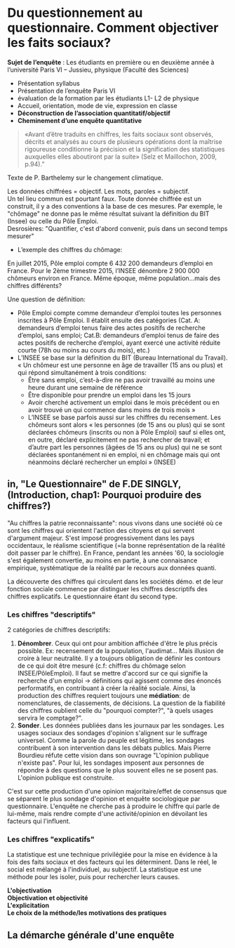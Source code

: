 # Du questionnement au questionnaire. Comment objectiver les faits sociaux?

**Sujet de l’enquête** : Les étudiants en première ou en deuxième année à l’université Paris VI – Jussieu, physique \(Faculté des Sciences\)

* Présentation syllabus
* Présentation de l’enquête Paris VI
* évaluation de la formation par les étudiants L1- L2 de physique
* Accueil, orientation, mode de vie, expression en classe
* **Déconstruction de l’association quantitatif/objectif**
* **Cheminement d’une enquête quantitative**

> «Avant d’être traduits en chiffres, les faits sociaux sont observés, décrits et analysés au cours de plusieurs opérations dont la maîtrise rigoureuse conditionne la précision et la signification des statistiques auxquelles elles aboutiront par la suite» \(Selz et Maillochon, 2009, p.94\).”

Texte de P. Barthelemy sur le changement climatique.

Les données chiffrées = objectif. Les mots, paroles = subjectif.  
Un tel lieu commun est pourtant faux. Toute donnée chiffrée est un construit, il y a des conventions à la base de ces mesures. Par exemple, le "chômage" ne donne pas le même résultat suivant la définition du BIT \(Insee\) ou celle du Pôle Emploi.  
Desrosières: "Quantifier, c'est d'abord convenir, puis dans un second temps mesurer"

* L’exemple des chiffres du chômage:

En juillet 2015, Pôle emploi compte 6 432 200 demandeurs d’emploi en France. Pour le 2ème trimestre 2015, l’INSEE dénombre 2 900 000 chômeurs environ en France. Même époque, même population...mais des chiffres différents?

Une question de définition:

* Pôle Emploi compte comme demandeur d’emploi toutes les personnes inscrites à Pôle Emploi. Il établit ensuite des catégories \(Cat. A: demandeurs d’emploi tenus faire des actes positifs de recherche d’emploi, sans emploi; Cat.B: demandeurs d’emploi tenus de faire des actes positifs de recherche d’emploi, ayant exercé une activité réduite courte \(78h ou moins au cours du mois\), etc.\)
* L’INSEE se base sur la définition du BIT \(Bureau International du Travail\). « Un chômeur est une personne en âge de travailler \(15 ans ou plus\) et qui répond simultanément à trois conditions:  
  * Être sans emploi, c’est-à-dire ne pas avoir travaillé au moins une heure durant une semaine de référence
  * Être disponible pour prendre un emploi dans les 15 jours
  * Avoir cherché activement un emploi dans le mois précédent ou en avoir trouvé un qui commence dans moins de trois mois »
  * L’INSEE se base parfois aussi sur les chiffres du recensement. Les chômeurs sont alors « les personnes \(de 15 ans ou plus\) qui se sont déclarées chômeurs \(inscrits ou non à Pôle Emploi\) sauf si elles ont, en outre, déclaré explicitement ne pas rechercher de travail; et d’autre part les personnes \(âgées de 15 ans ou plus\) qui ne se sont déclarées spontanément ni en emploi, ni en chômage mais qui ont néanmoins déclaré rechercher un emploi » \(INSEE\)

## **in**, "Le Questionnaire" de F.**DE SINGLY**, \(Introduction, chap1: Pourquoi produire des chiffres?\)

"Au chiffres la patrie reconnaissante": nous vivons dans une société où ce sont les chiffres qui orientent l'action des citoyens et qui servent d'argument majeur. S'est imposé progressivement dans les pays occidentaux, le réalisme scientifique \(=la bonne représentation de la réalité doit passer par le chiffre\). En France, pendant les années '60, la sociologie s'est également convertie, au moins en partie, à une connaisance empirique, systématique de la réalité par le recours aux données quanti.

La découverte des chiffres qui circulent dans les sociétés démo. et de leur fonction sociale commence par distinguer les chiffres descriptifs des chiffres explicatifs. Le questionnaire étant du second type.

### Les chiffres "descriptifs"

2 catégories de chiffres descriptifs:

1. **Dénombrer**. Ceux qui ont pour ambition affichée d'être le plus précis possible. Ex: recensement de la population, l'audimat... Mais illusion de croire à leur neutralité. Il y a toujours obligation de définir les contours de ce qui doit être mesuré \(c.f: chiffres du chômage selon INSEE/PôleEmploi\). Il faut se mettre d'accord sur ce qui signifie la recherche d'un emploi -&gt; définitions qui agissent comme des énoncés performatifs, en contribuant à créer la réalité sociale. Ainsi, la production des chiffres requiert toujours une **médiation**: de nomenclatures, de classements, de décisions. La question de la fiabilité des chiffres oublient celle du "pourquoi compter?", "à quels usages servira le comptage?".
2. **Sonder**. Les données publiées dans les journaux par les sondages. Les usages sociaux des sondages d'opinion s'alignent sur le suffrage universel. Comme la parole du peuple est légitime, les sondages contribuent à son intervention dans les débats publics. Mais Pierre Bourdieu réfute cette vision dans son ouvrage "L'opinion publique n'existe pas". Pour lui, les sondages imposent aux personnes de répondre à des questions que le plus souvent elles ne se posent pas. L'opinion publique est construite.

C'est sur cette production d'une opinion majoritaire/effet de consensus que se séparent le plus sondage d'opinion et enquête sociologique par questionnaire. L'enquête ne cherche pas à produire le chiffre qui parle de lui-même, mais rendre compte d'une activité/opinion en dévoilant les facteurs qui l'influent.

### Les chiffres "explicatifs"

La statistique est une technique privilégiée pour la mise en évidence à la fois des faits sociaux et des facteurs qui les déterminent. Dans le réel, le social est mélangé à l'individuel, au subjectif. La statistique est une méthode pour les isoler, puis pour rechercher leurs causes.

**L'objectivation**  
**Objectivation et objectivité**  
**L'explicitation**  
**Le choix de la méthode/les motivations des pratiques**

## La démarche générale d'une enquête

